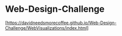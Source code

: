 # Web-Design-Challenge

[https://davidneedsmorecoffee.github.io/Web-Design-Challenge/WebVisualizations/index.html]

